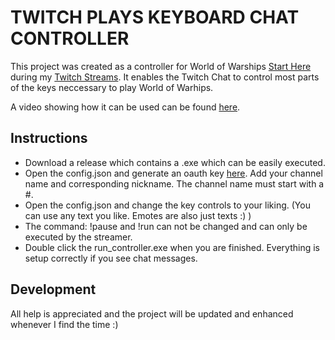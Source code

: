 # TWITCH PLAYS KEYBOARD CHAT CONTROLLER

This project was created as a controller for World of Warships [Start Here](https://warships.net/pelzmorph) during my [Twitch Streams](https://www.twitch.tv/pelzmorph).
It enables the Twitch Chat to control most parts of the keys neccessary to play World of Warhips. 

A video showing how it can be used can be found [here](https://www.youtube.com/watch?v=LDJnaGyWRwA).

## Instructions

* Download a release which contains a .exe which can be easily executed. 
* Open the config.json and generate an oauth key [here](https://twitchapps.com/tmi). Add your channel name and corresponding nickname. The channel name must start with a #.
* Open the config.json and change the key controls to your liking. (You can use any text you like. Emotes are also just texts :) )
* The command: !pause and !run can not be changed and can only be executed by the streamer.
* Double click the run_controller.exe when you are finished. Everything is setup correctly if you see chat messages.

## Development

All help is appreciated and the project will be updated and enhanced whenever I find the time :)


